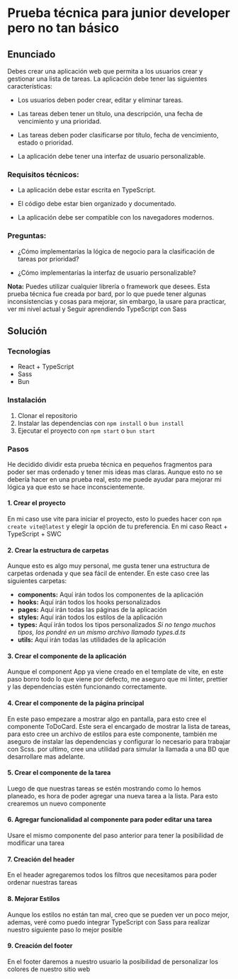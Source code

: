 # Prueba técnica para junior developer pero no tan básico

## Enunciado

Debes crear una aplicación web que permita a los usuarios crear y gestionar una lista de tareas. La aplicación debe tener las siguientes características:

- Los usuarios deben poder crear, editar y eliminar tareas.

- Las tareas deben tener un título, una descripción, una fecha de vencimiento y una prioridad.

- Las tareas deben poder clasificarse por título, fecha de vencimiento, estado o prioridad.

- La aplicación debe tener una interfaz de usuario personalizable.

### Requisitos técnicos:

- La aplicación debe estar escrita en TypeScript.

- El código debe estar bien organizado y documentado.

- La aplicación debe ser compatible con los navegadores modernos.

### Preguntas:

- ¿Cómo implementarías la lógica de negocio para la clasificación de tareas por prioridad?

- ¿Cómo implementarías la interfaz de usuario personalizable?

**Nota:** Puedes utilizar cualquier librería o framework que desees. Esta prueba técnica fue creada por bard, por lo que puede tener algunas inconsistencias y cosas para mejorar, sin embargo, la usare para practicar, ver mi nivel actual y Seguir aprendiendo TypeScript con Sass

## Solución

### Tecnologías

- React + TypeScript
- Sass
- Bun

### Instalación

1. Clonar el repositorio
2. Instalar las dependencias con `npm install` o `bun install`
3. Ejecutar el proyecto con `npm start` o `bun start`

### Pasos

He decidido dividir esta prueba técnica en pequeños fragmentos para poder ser mas ordenado y tener mis ideas mas claras. Aunque esto no se debería hacer en una prueba real, esto me puede ayudar para mejorar mi lógica ya que esto se hace inconscientemente.

#### 1. Crear el proyecto

En mi caso use vite para iniciar el proyecto, esto lo puedes hacer con `npm create vite@latest` y elegir la opción de tu preferencia. En mi caso React + TypeScript + SWC

#### 2. Crear la estructura de carpetas

Aunque esto es algo muy personal, me gusta tener una estructura de carpetas ordenada y que sea fácil de entender. En este caso cree las siguientes carpetas:

- **components:** Aquí irán todos los componentes de la aplicación
- **hooks:** Aquí irán todos los hooks personalizados
- **pages:** Aquí irán todas las páginas de la aplicación
- **styles:** Aquí irán todos los estilos de la aplicación
- **types:** Aquí irán todos los tipos personalizados _Si no tengo muchos tipos, los pondré en un mismo archivo llamado types.d.ts_
- **utils:** Aquí irán todas las utilidades de la aplicación

#### 3. Crear el componente de la aplicación

Aunque el component App ya viene creado en el template de vite, en este paso borro todo lo que viene por defecto, me aseguro que mi linter, prettier y las dependencias estén funcionando correctamente.

#### 4. Crear el componente de la página principal

En este paso empezare a mostrar algo en pantalla, para esto cree el componente ToDoCard. Este sera el encargado de mostrar la lista de tareas, para esto cree un archivo de estilos para este componente, también me aseguro de instalar las dependencias y configurar lo necesario para trabajar con Scss. por ultimo, cree una utilidad para simular la llamada a una BD que desarrollare mas adelante.

#### 5. Crear el componente de la tarea

Luego de que nuestras tareas se estén mostrando como lo hemos planeado, es hora de poder agregar una nueva tarea a la lista. Para esto crearemos un nuevo componente

#### 6. Agregar funcionalidad al componente para poder editar una tarea

Usare el mismo componente del paso anterior para tener la posibilidad de modificar una tarea

#### 7. Creación del header

En el header agregaremos todos los filtros que necesitamos para poder ordenar nuestras tareas

#### 8. Mejorar Estilos

Aunque los estilos no están tan mal, creo que se pueden ver un poco mejor, ademas, veré como puedo integrar TypeScript con Sass para realizar nuestro siguiente paso lo mejor posible

#### 9. Creación del footer

En el footer daremos a nuestro usuario la posibilidad de personalizar los colores de nuestro sitio web
